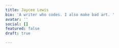 ```yaml
---
title: Jaycee Lewis
bio: 'A writer who codes. I also make bad art. '
avatar: ''
social: []
featured: false
draft: true

---
```

